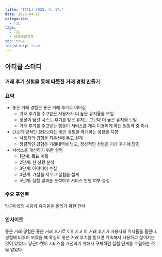 ```yaml
---
title: "[TIL] 2025. 4. 17."
date: 2025-04-17
categories:
  - TIL
tags:
  - TIL
  - 내일배움캠프
toc: true
toc_sticky: true
---
```

## 아티클 스터디

### [거래 후기 실험을 통해 따뜻한 거래 경험 만들기](https://medium.com/daangn/%EA%B1%B0%EB%9E%98-%ED%9B%84%EA%B8%B0-%EC%8B%A4%ED%97%98%EC%9D%84-%ED%86%B5%ED%95%B4-%EB%94%B0%EB%9C%BB%ED%95%9C-%EA%B1%B0%EB%9E%98-%EA%B2%BD%ED%97%98-%EB%A7%8C%EB%93%A4%EA%B8%B0-3d7ac18d8e3)

### 요약
- 좋은 거래 경험은 좋은 거래 후기로 이어짐
	- 거래 후기를 주고받은 사용자가 더 높은 유지율을 보임
	- 정성이 담긴 텍스트 후기를 받은 유저는 그보다 더 높은 유지율 보임
	- 거래 후기를 주고받는 행동이 서비스를 계속 이용하게 하는 원동력 중 하나
- 단순히 양적인 성장보다는 좋은 경험을 확대하는 성장을 지향
	- 사용자의 경험을 최우선에 두고 설계
	- 정량적인 경험은 거래내역에 남고, 정성적인 셩험은 거래 후기에 담김
- 서비스를 개선하기 위한 실험
	- 1단계: 목표 계획
	- 2단계: 현 상황 분석
	- 3단계: 아이디어 수집
	- 4단계: 가설을 세우고 실험을 설계
	- 5단계: 실험 결과를 분석하고 서비스 반영 여부 결정

### 주요 포인트
당근마켓의 사용자 유지율을 올리기 위한 전략

### 인사이트
좋은 거래 경험은 좋은 거래 후기로 이어지고 이 거래 후기가 사용자의 유지율을 올린다. 경험에 비추어 보았을 때 확실히 좋은 거래 후기를 받으면 계속해서 사용하고 싶어지는 것이 있었다. 당근마켓이 서비스를 개선하기 위해서 구체적인 실험 단계를 수립하는 것을 알았다.
